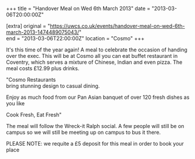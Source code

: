 +++
title = "Handover Meal on Wed 6th March 2013"
date = "2013-03-06T20:00:00Z"

[extra]
original = "https://uwcs.co.uk/events/handover-meal-on-wed-6th-march-2013-1474489075043/"    
end = "2013-03-06T22:00:00Z"
location = "Cosmo"
+++

It's this time of the year again\! A meal to celebrate the occasion of handing over the exec. This will be at Cosmo all you can eat buffet restaurant in Coventry, which serves a mixture of Chinese, Indian and even pizza. The meal costs £12.99 plus drinks.

"Cosmo Restaurants  
bring stunning design to casual dining.

Enjoy as much food from our Pan Asian banquet of over 120 fresh dishes as you like

Cook Fresh, Eat Fresh"

The meal will follow the Wreck-it Ralph social. A few people will still be on campus so we will still be meeting up on campus to bus it there.

PLEASE NOTE: we requite a £5 deposit for this meal in order to book your place

